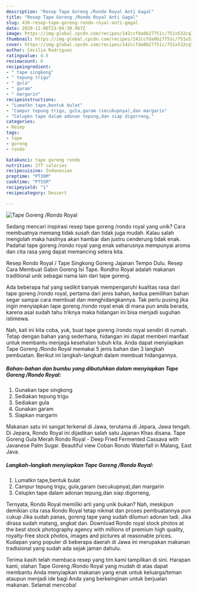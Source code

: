 ```yaml
---
description: "Resep Tape Goreng /Rondo Royal Anti Gagal"
title: "Resep Tape Goreng /Rondo Royal Anti Gagal"
slug: 436-resep-tape-goreng-rondo-royal-anti-gagal
date: 2020-11-06T23:04:30.967Z
image: https://img-global.cpcdn.com/recipes/142ccfda0b27751c/751x532cq70/tape-goreng-rondo-royal-foto-resep-utama.jpg
thumbnail: https://img-global.cpcdn.com/recipes/142ccfda0b27751c/751x532cq70/tape-goreng-rondo-royal-foto-resep-utama.jpg
cover: https://img-global.cpcdn.com/recipes/142ccfda0b27751c/751x532cq70/tape-goreng-rondo-royal-foto-resep-utama.jpg
author: Cecilia Rodriguez
ratingvalue: 4.5
reviewcount: 6
recipeingredient:
- " tape singkong"
- " tepung trigu"
- " gula"
- " garam"
- " margarin"
recipeinstructions:
- "Lumatkn tape,bentuk bulat"
- "Campur tepung trigu, gula,garam (secukupnya),dan margarin"
- "Celupkn tape dalam adonan tepung,dan siap digorreng,"
categories:
- Resep
tags:
- tape
- goreng
- rondo

katakunci: tape goreng rondo 
nutrition: 277 calories
recipecuisine: Indonesian
preptime: "PT39M"
cooktime: "PT55M"
recipeyield: "1"
recipecategory: Dessert

---
```



![Tape Goreng /Rondo Royal](https://img-global.cpcdn.com/recipes/142ccfda0b27751c/751x532cq70/tape-goreng-rondo-royal-foto-resep-utama.jpg)

Sedang mencari inspirasi resep tape goreng /rondo royal yang unik? Cara membuatnya memang tidak susah dan tidak juga mudah. Kalau salah mengolah maka hasilnya akan hambar dan justru cenderung tidak enak. Padahal tape goreng /rondo royal yang enak seharusnya mempunyai aroma dan cita rasa yang dapat memancing selera kita.

Resep Rondo Royal / Tape Singkong Goreng Jajanan Tempo Dulu. Resep Cara Membuat Gabin Goreng Isi Tape. Rondho Royal adalah makanan traditional unik sebagai nama lain dari tape goreng.

Ada beberapa hal yang sedikit banyak mempengaruhi kualitas rasa dari tape goreng /rondo royal, pertama dari jenis bahan, kedua pemilihan bahan segar sampai cara membuat dan menghidangkannya. Tak perlu pusing jika ingin menyiapkan tape goreng /rondo royal enak di mana pun anda berada, karena asal sudah tahu triknya maka hidangan ini bisa menjadi suguhan istimewa.


Nah, kali ini kita coba, yuk, buat tape goreng /rondo royal sendiri di rumah. Tetap dengan bahan yang sederhana, hidangan ini dapat memberi manfaat untuk membantu menjaga kesehatan tubuh kita. Anda dapat menyiapkan Tape Goreng /Rondo Royal memakai 5 jenis bahan dan 3 langkah pembuatan. Berikut ini langkah-langkah dalam membuat hidangannya.

<!--inarticleads1-->

##### Bahan-bahan dan bumbu yang dibutuhkan dalam menyiapkan Tape Goreng /Rondo Royal:

1. Gunakan  tape singkong
1. Sediakan  tepung trigu
1. Sediakan  gula
1. Gunakan  garam
1. Siapkan  margarin


Makanan satu ini sangat terkenal di Jawa, terutama di Jepara, Jawa tengah. Di Jepara, Rondo Royal ini dijadikan salah satu Jajanan Khas disana. Tape Goreng Gula Merah Rondo Royal - Deep Fried Fermented Cassava with Javanese Palm Sugar. Beautiful view Coban Rondo Waterfall in Malang, East Java. 

<!--inarticleads2-->

##### Langkah-langkah menyiapkan Tape Goreng /Rondo Royal:

1. Lumatkn tape,bentuk bulat
1. Campur tepung trigu, gula,garam (secukupnya),dan margarin
1. Celupkn tape dalam adonan tepung,dan siap digorreng,


Ternyata, Rondo Royal memiliki arti yang unik bukan? Nah, meskipun demikian cita rasa Rondo Royal tetap nikmat dan proses pembuatannya pun cukup Jika sudah panas, goreng tape yang sudah dilumuri adonan tadi. Jika dirasa sudah matang, angkat dan. Download Rondo royal stock photos at the best stock photography agency with millions of premium high quality, royalty-free stock photos, images and pictures at reasonable prices. Kudapan yang populer di beberapa daerah di Jawa ini merupakan makanan tradisional yang sudah ada sejak jaman dahulu. 

Terima kasih telah membaca resep yang tim kami tampilkan di sini. Harapan kami, olahan Tape Goreng /Rondo Royal yang mudah di atas dapat membantu Anda menyiapkan makanan yang enak untuk keluarga/teman ataupun menjadi ide bagi Anda yang berkeinginan untuk berjualan makanan. Selamat mencoba!
